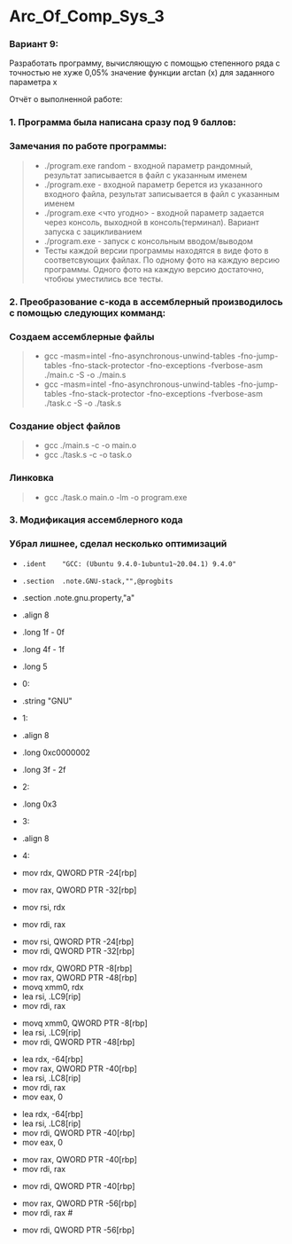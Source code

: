 # Arc_Of_Comp_Sys_3

### Вариант 9:

Разработать программу, вычисляющую с помощью степенного ряда с точностью не хуже 0,05% значение функции arctan (x) для
заданного параметра x

Отчёт о выполненной работе:

### 1. Программа была написана сразу под 9 баллов: 
### Замечания по работе программы:
> * ./program.exe random <name of output file> - входной параметр рандомный, результат записывается в файл с указанным именем
> * ./program.exe <name of input file> <name of output file> - входной параметр берется из указанного входного файла, результат записывается в файл с указанным именем
> * ./program.exe <что угодно> - входной параметр задается через консоль, выходной в консоль(терминал). Вариант запуска с зацикливанием
> * ./program.exe - запуск с консольным вводом/выводом
> * Тесты каждой версии программы находятся в виде фото в соответсвующих файлах. По одному фото на каждую версию программы. Одного фото на каждую версию достаточно, чтобюы уместились все тесты.

### 2. Преобразование с-кода в ассемблерный производилось с помощью следующих комманд: 
### Создаем ассемблерные файлы
> * gcc -masm=intel -fno-asynchronous-unwind-tables -fno-jump-tables -fno-stack-protector -fno-exceptions -fverbose-asm ./main.c -S -o ./main.s
> * gcc -masm=intel -fno-asynchronous-unwind-tables -fno-jump-tables -fno-stack-protector -fno-exceptions -fverbose-asm ./task.c -S -o ./task.s
### Создание object файлов
> * gcc ./main.s -c -o main.o 
> * gcc ./task.s -c -o task.o
### Линковка
> * gcc ./task.o main.o -lm -o program.exe

### 3. Модификация ассемблерного кода
### Убрал лишнее, сделал несколько оптимизаций
-	  .ident	"GCC: (Ubuntu 9.4.0-1ubuntu1~20.04.1) 9.4.0"
-	  .section	.note.GNU-stack,"",@progbits
- 	.section	.note.gnu.property,"a"
-  	.align 8
- 	.long	 1f - 0f
- 	.long	 4f - 1f
- 	.long	 5
- 0:
- 	.string	 "GNU"
- 1:
- 	.align 8
- 	.long	 0xc0000002
- 	.long	 3f - 2f
- 2:
- 	.long	 0x3
- 3:
- 	.align 8
- 4:

  
-  mov	rdx, QWORD PTR -24[rbp]	
-  mov	rax, QWORD PTR -32[rbp]	
-  mov	rsi, rdx	
-  mov	rdi, rax
  
+  mov	rsi, QWORD PTR -24[rbp]	
+  mov	rdi, QWORD PTR -32[rbp]
  
  
-	 mov	rdx, QWORD PTR -8[rbp]
-	 mov	rax, QWORD PTR -48[rbp]
-	 movq	xmm0, rdx
-	 lea	rsi, .LC9[rip]
-  mov	rdi, rax
  
+  movq	xmm0, QWORD PTR -8[rbp]
+  lea	rsi, .LC9[rip]
+	 mov	rdi, QWORD PTR -48[rbp]
  
  
-	lea	rdx, -64[rbp]
-	mov	rax, QWORD PTR -40[rbp]
-	lea	rsi, .LC8[rip]
-	mov	rdi, rax
-	mov	eax, 0
  
+ lea	rdx, -64[rbp]
+	lea	rsi, .LC8[rip]
+	mov	rdi, QWORD PTR -40[rbp]
+ mov	eax, 0
  
  
- mov	rax, QWORD PTR -40[rbp]
- mov	rdi, rax
  
+ mov rdi, QWORD PTR -40[rbp]
  
  
- mov	rax, QWORD PTR -56[rbp]
- mov	rdi, rax	#
  
+ mov	rdi, QWORD PTR -56[rbp]
  
  
  
